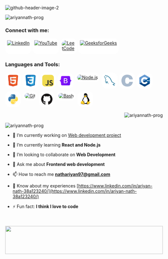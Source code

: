 
![github-header-image-2](https://github.com/user-attachments/assets/66e5c66b-70c9-4abc-8d4c-273fadca6911)

<p align="left"> <img src="https://komarev.com/ghpvc/?username=ariyannath-prog&label=Profile%20views&color=0e75b6&style=flat" alt="ariyannath-prog" /> </p>
<h3 align="left">Connect with me:</h3>
<p align="left">

<div style="display: flex; flex-wrap: wrap; justify-content: left; gap: 3px; ">
  <!-- LinkedIn -->
  <a href="https://www.linkedin.com/in/ariyan-nath-38a123240/" target="blank" style="display: inline-block; background-color: white; padding: 6px; border-radius: 16px;">
    <img src="https://raw.githubusercontent.com/rahuldkjain/github-profile-readme-generator/master/src/images/icons/Social/linked-in-alt.svg" alt="LinkedIn" width="43" height="38" />
  </a>
  
  <!-- YouTube -->
  <a href="https://www.youtube.com/@ariyannath200" target="blank" style="display: inline-block; background-color: white; padding: 6px; border-radius: 16px;">
    <img src="https://raw.githubusercontent.com/rahuldkjain/github-profile-readme-generator/master/src/images/icons/Social/youtube.svg" alt="YouTube" width="43" height="38" />
  </a>
  
  <!-- LeetCode -->
  <a href="https://leetcode.com/u/ariyannath-prog/" target="_blank" style="display: inline-block; background-color: white; padding: 6px; border-radius: 16px;">
  <img src="https://upload.wikimedia.org/wikipedia/commons/1/19/LeetCode_logo_black.png" alt="LeetCode" width="43" height="38" style="display: block; border-radius: 12px;" />
</a>
  
  <!-- GeeksforGeeks -->
  <a href="https://www.geeksforgeeks.org/user/ariyannath54321/" target="blank" style="display: inline-block; background-color: white; padding: 6px; border-radius: 16px;">
    <img src="https://raw.githubusercontent.com/rahuldkjain/github-profile-readme-generator/master/src/images/icons/Social/geeks-for-geeks.svg" alt="GeeksforGeeks" width="43" height="38" />
  </a>
</div>  

</p>

<h3 align="left">Languages and Tools:</h3>
<p align="left">

  
<div style="display: flex; flex-wrap: wrap; justify-content: left; align-items: left; gap: 6px;">
  <a href="https://www.w3.org/html/" target="_blank" title="HTML5">
    <img src="https://raw.githubusercontent.com/devicons/devicon/master/icons/html5/html5-original.svg" alt="HTML5" width="38" height="38" style="background-color: white; padding: 6px; border-radius: 16px;" />
  </a>

  <a href="https://www.w3schools.com/css/" target="_blank" title="CSS3">
    <img src="https://raw.githubusercontent.com/devicons/devicon/master/icons/css3/css3-original.svg" alt="CSS3" width="38" height="38" style="background-color: white; padding: 6px; border-radius: 16px;" />
  </a>

  <a href="https://developer.mozilla.org/en-US/docs/Web/JavaScript" target="_blank" title="JavaScript">
    <img src="https://raw.githubusercontent.com/devicons/devicon/master/icons/javascript/javascript-original.svg" alt="JavaScript" width="38" height="38" style="background-color: white; padding: 6px; border-radius: 16px;" />
  </a>

  <a href="https://getbootstrap.com" target="_blank" title="Bootstrap">
    <img src="https://raw.githubusercontent.com/devicons/devicon/master/icons/bootstrap/bootstrap-original.svg" alt="Bootstrap" width="38" height="38" style="background-color: white; padding: 6px; border-radius: 16px;" />
  </a>

  <a href="https://nodejs.org/" target="_blank" title="Node.js">
    <img src="https://www.vectorlogo.zone/logos/nodejs/nodejs-icon.svg" alt="Node.js" width="38" height="38" style="background-color: white; padding: 6px; border-radius: 16px;" />
  </a>

  <a href="https://www.mysql.com/" target="_blank" title="MySQL">
    <img src="https://raw.githubusercontent.com/devicons/devicon/master/icons/mysql/mysql-original.svg" alt="MySQL" width="38" height="38" style="background-color: white; padding: 6px; border-radius: 16px;" />
  </a>

  <a href="https://www.cprogramming.com/" target="_blank" title="C">
    <img src="https://raw.githubusercontent.com/devicons/devicon/master/icons/c/c-original.svg" alt="C" width="38" height="38" style="background-color: white; padding: 6px; border-radius: 16px;" />
  </a>

  <a href="https://www.learncpp.com/" target="_blank" title="C++">
    <img src="https://raw.githubusercontent.com/devicons/devicon/master/icons/cplusplus/cplusplus-original.svg" alt="C++" width="38" height="38" style="background-color: white; padding: 6px; border-radius: 16px;" />
  </a>

  <a href="https://www.python.org" target="_blank" title="Python">
    <img src="https://raw.githubusercontent.com/devicons/devicon/master/icons/python/python-original.svg" alt="Python" width="38" height="38" style="background-color: white; padding: 6px; border-radius: 16px;" />
  </a>

  <a href="https://git-scm.com/" target="_blank" title="Git">
    <img src="https://www.vectorlogo.zone/logos/git-scm/git-scm-icon.svg" alt="Git" width="38" height="38" style="background-color: white; padding: 6px; border-radius: 16px;" />
  </a>

  <a href="https://github.com/" target="_blank" title="GitHub">
    <img src="https://raw.githubusercontent.com/devicons/devicon/master/icons/github/github-original.svg" alt="GitHub" width="38" height="38" style="background-color: white; padding: 6px; border-radius: 16px;" />
  </a>

  <a href="https://www.gnu.org/software/bash/" target="_blank" title="Bash">
    <img src="https://upload.wikimedia.org/wikipedia/commons/4/4b/Bash_Logo_Colored.svg" alt="Bash" width="38" height="38" style="background-color: white; padding: 6px; border-radius: 16px;" />
  </a>

  <a href="https://www.linux.org/" target="_blank" title="Linux">
    <img src="https://raw.githubusercontent.com/devicons/devicon/master/icons/linux/linux-original.svg" alt="Linux" width="38" height="38" style="background-color: white; padding: 6px; border-radius: 16px;" />
  </a>
</div>

</p>

<p align="right">
  <img align="center" src="https://github-readme-stats.vercel.app/api/top-langs?username=ariyannath-prog&show_icons=true&locale=en&layout=compact&theme=dark" alt="ariyannath-prog" />
</p>

<p align="left">
  <img align="center" src="https://github-readme-stats.vercel.app/api?username=ariyannath-prog&show_icons=true&locale=en&theme=dark" alt="ariyannath-prog" />
</p>

- 🔭 I’m currently working on [Web development project](https://ariyannath-prog.github.io/E-Book-Haven/)

- 🌱 I’m currently learning **React and Node.js**

- 👯 I’m looking to collaborate on **Web Development**

- 💬 Ask me about **Frontend web development**

- 📫 How to reach me **nathariyan97@gmail.com**

- 📄 Know about my experiences [https://www.linkedin.com/in/ariyan-nath-38a123240/](https://www.linkedin.com/in/ariyan-nath-38a123240/)

- ⚡ Fun fact: **I think I love to code**

<br><br>
<img width="100%" height="90px" src="https://media1.giphy.com/media/v1.Y2lkPTc5MGI3NjExZndzaXpxZWIydWJsd256dWUzNzYzYmRxYXQxemJ4ZXdmMGozZ2FpayZlcD12MV9pbnRlcm5hbF9naWZfYnlfaWQmY3Q9cw/vamRg4k9FO2wyFylIx/200.webp">

